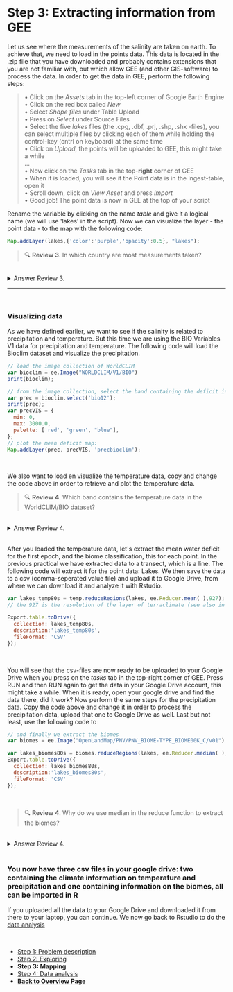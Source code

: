 # Step 3: Extracting information from GEE

Let us see where the measurements of the salinity are taken on earth. To achieve that, we need to load in the points data. This data is located in the .zip file that you have downloaded and probably contains extensions that you are not familiar with, but which allow GEE (and other GIS-software) to process the data. In order to get the data in GEE, perform the following steps:

> • Click on the *Assets* tab in the top-left corner of Google Earth Engine <br />
> • Click on the red box called *New* <br />
> • Select *Shape files* under Table Upload <br />
> • Press on *Select* under Source Files <br />
> • Select the five *lakes* files (the .cpg, .dbf, .prj, .shp, .shx -files), you can select multiple files by clicking each of them while holding the control-key (cntrl on keyboard) at the same time <br />
> • Click on *Upload*, the points will be uploaded to GEE, this might take a while <br />
> ... <br />
> • Now click on the *Tasks* tab in the top-**right** corner of GEE <br />
> • When it is loaded, you will see it the Point data is in the ingest-table, open it <br />
> • Scroll down, click on *View Asset* and press *Import* <br />
> • Good job! The point data is now in GEE at the top of your script <br />

Rename the variable by clicking on the name *table* and give it a logical name (we will use 'lakes' in the script). Now we can visualize the layer - the point data - to the map with the following code: 

```javascript
Map.addLayer(lakes,{'color':'purple','opacity':0.5}, "lakes");
```

> 🔍 **Review 3**. In which country are most measurements taken?

<br />
<details>
<summary>Answer Review 3.</summary>
Most of the data is located within the United States of America.
</details>

***

<br />

### Visualizing data

As we have defined earlier, we want to see if the salinity is related to precipitation and temperature. But this time we are using the BIO Variables V1 data for precipitation and temperature. The following code will load the Bioclim dataset and visualize the precipitation.

```javascript
// load the image collection of WorldCLIM
var bioclim = ee.Image("WORLDCLIM/V1/BIO")
print(bioclim);

// from the image collection, select the band containing the deficit information.
var prec = bioclim.select('bio12');
print(prec); 
var precVIS = {
  min: 0,
  max: 3000.0,
  palette: ['red', 'green', "blue"],
};
// plot the mean deficit map:
Map.addLayer(prec, precVIS, 'precbioclim');
```

<br />

We also want to load en visualize the temperature data, copy and change the code above in order to retrieve and plot the temperature data.

> 🔍 **Review 4**. Which band contains the temperature data in the WorldCLIM/BIO dataset?

<br />
<details>
<summary>Answer Review 4.</summary>
Search for the WorldCLIM/bio dataset in GEE and click on bands. We want to use the annual temperature. Make sure you don't forget to check the scale.
</details>

<br />

After you loaded the temperature data, let's extract the mean water deficit for the first epoch, and the biome classification, this for each point. In the previous practical we have extracted data to a transect, which is a line. The following code will extract it for the point data: Lakes. We then save the data to a csv (comma-seperated value file) and upload it to Google Drive, from where we can download it and analyze it with Rstudio.

```javascript
var lakes_temp80s = temp.reduceRegions(lakes, ee.Reducer.mean( ),927);
// the 927 is the resolution of the layer of terraclimate (see also in the catalogue)

Export.table.toDrive({
  collection: lakes_temp80s,
  description:'lakes_temp80s',
  fileFormat: 'CSV'
}); 
```

<br />

You will see that the csv-files are now ready to be uploaded to your Google Drive when you press on the *tasks* tab in the top-right corner of GEE. Press RUN and then RUN again to get the data in your Google Drive account, this might take a while. When it is ready, open your google drive and find the data there, did it work?
Now perform the same steps for the precipitation data. Copy the code above and change it in order to process the precipitation data, upload that one to Google Drive as well. Last but not least, use the following code to 

```javascript
// and finally we extract the biomes
var biomes = ee.Image("OpenLandMap/PNV/PNV_BIOME-TYPE_BIOME00K_C/v01")

var lakes_biomes80s = biomes.reduceRegions(lakes, ee.Reducer.median( ),1000); // why median here?
Export.table.toDrive({
  collection: lakes_biomes80s,
  description:'lakes_biomes80s',
  fileFormat: 'CSV'
});
```

<br />

> 🔍 **Review 4**. Why do we use median in the reduce function to extract the biomes?

<br />
<details>
<summary>Answer Review 4.</summary>
Because the biome map consists of classes and do not represent a continuous scale such as temperature or precipitation.
</details>

<br />

### You now have three csv files in your google drive: two containing the climate information on temperature and precipitation and one containing information on the biomes, all can be imported in R

If you uploaded all the data to your Google Drive and downloaded it from there to your laptop, you can continue. We now go back to Rstudio to do the [data analysis](Analysis.html)

<br />


<nav>
  <ul>
    <li><a href="intro.html">Step 1: Problem description</a></li>
    <li><a href="API.html">Step 2: Exploring</a></li>
    <li><strong>Step 3: Mapping</strong></li>
    <li><a href="Analysis.html">Step 4: Data analysis</a></li>
    <li><a href="../"><b>Back to Overview Page</b></a></li>
  </ul>
</nav>
